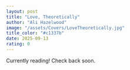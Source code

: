 ```yaml
---
layout: post
title: "Love, Theoretically"
author: "Ali Hazelwood"
image: "/assets/Covers/LoveTheoretically.jpg"
title_color: "#c1337b"
date: 2025-09-13
rating: 0
---
```

Currently reading! Check back soon.